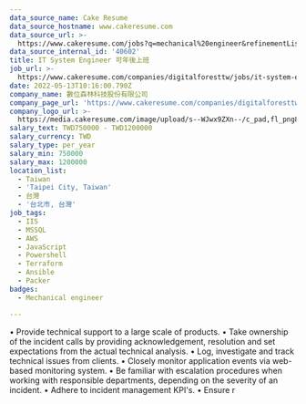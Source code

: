 ```yaml
---
data_source_name: Cake Resume
data_source_hostname: www.cakeresume.com
data_source_url: >-
  https://www.cakeresume.com/jobs?q=mechanical%20engineer&refinementList%5Blang_name%5D%5B0%5D=English&refinementList%5Bsalary_type%5D=per_year&range%5Bsalary_range%5D%5Bmin%5D=1000000&page=3
data_source_internal_id: '40602'
title: IT System Engineer 可年後上班
job_url: >-
  https://www.cakeresume.com/companies/digitalforesttw/jobs/it-system-engineer-f38f83
date: 2022-05-13T10:16:00.790Z
company_name: 數位森林科技股份有限公司
company_page_url: 'https://www.cakeresume.com/companies/digitalforesttw'
company_logo_url: >-
  https://media.cakeresume.com/image/upload/s--WJwx9ZXn--/c_pad,fl_png8,h_200,w_200/v1652436384/frrpfcgbmlmom5fk3qal.png
salary_text: TWD750000 - TWD1200000
salary_currency: TWD
salary_type: per_year
salary_min: 750000
salary_max: 1200000
location_list:
  - Taiwan
  - 'Taipei City, Taiwan'
  - 台灣
  - '台北市, 台灣'
job_tags:
  - IIS
  - MSSQL
  - AWS
  - JavaScript
  - Powershell
  - Terraform
  - Ansible
  - Packer
badges:
  - Mechanical engineer

---
```


• Provide technical support to a large scale of products. • Take ownership of the incident calls by providing acknowledgement, resolution and set expectations from the actual technical analysis. • Log, investigate and track technical issues from clients. • Closely monitor application events via web-based monitoring system. • Be familiar with escalation procedures when working with responsible departments, depending on the severity of an incident. • Adhere to incident management KPI's. • Ensure r